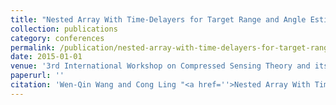 ```yaml
---
title: "Nested Array With Time-Delayers for Target Range and Angle Estimation"
collection: publications
category: conferences
permalink: /publication/nested-array-with-time-delayers-for-target-range-and-angle-estimation
date: 2015-01-01
venue: '3rd International Workshop on Compressed Sensing Theory and its Applications to Radar'
paperurl: ''
citation: 'Wen-Qin Wang and Cong Ling "<a href=''>Nested Array With Time-Delayers for Target Range and Angle Estimation</a>", 3rd International Workshop on Compressed Sensing Theory and its Applications to Radar, Sonar, and Remote Sensing (CoSeRa) 2015.'
---
```


